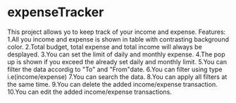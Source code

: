 # expenseTracker

This project allows yo to keep track of your income and expense.
Features:
1.All you income and expense is shown in table with contrasting background color.
2.Total budget, total expense and total income will always be desplayed.
3.You can set the limit of daily and monthly expense.
4.The pop up is shown if you exceed the already set daily and monthly limit.
5.You can filter the data accordig to "To" and "From"date.
6.You can filter using type i.e(income/expense)
7.You can search the data.
8.You can apply all filters at the same time.
9.You can delete the added income/expense transaction.
10.You can edit the added income/expense transactions.
